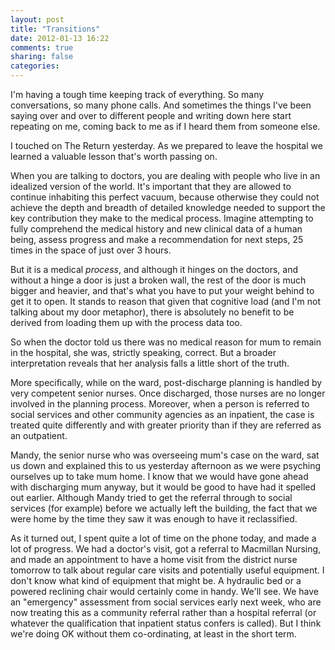 ```yaml
---
layout: post
title: "Transitions"
date: 2012-01-13 16:22
comments: true
sharing: false
categories: 
---
```


I'm having a tough time keeping track of everything. So many conversations, so many phone calls. And sometimes the things I've been saying over and over to different people and writing down here start repeating on me, coming back to me as if I heard them from someone else.

I touched on The Return yesterday. As we prepared to leave the hospital we learned a valuable lesson that's worth passing on.

When you are talking to doctors, you are dealing with people who live in an idealized version of the world. It's important that they are allowed to continue inhabiting this perfect vacuum, because otherwise they could not achieve the depth and breadth of detailed knowledge needed to support the key contribution they make to the medical process. Imagine attempting to fully comprehend the medical history and new clinical data of a human being, assess progress and make a recommendation for next steps, 25 times in the space of just over 3 hours.

But it is a medical *process*, and although it hinges on the doctors, and without a hinge a door is just a broken wall, the rest of the door is much bigger and heavier, and that's what you have to put your weight behind to get it to open. It stands to reason that given that cognitive load (and I'm not talking about my door metaphor), there is absolutely no benefit to be derived from loading them up with the process data too.

So when the doctor told us there was no medical reason for mum to remain in the hospital, she was, strictly speaking, correct. But a broader interpretation reveals that her analysis falls a little short of the truth. 

More specifically, while on the ward, post-discharge planning is handled by very competent senior nurses. Once discharged, those nurses are no longer involved in the planning process. Moreover, when a person is referred to social services and other community agencies as an inpatient, the case is treated quite differently and with greater priority than if they are referred as an outpatient.

Mandy, the senior nurse who was overseeing mum's case on the ward, sat us down and explained this to us yesterday afternoon as we were psyching ourselves up to take mum home. I know that we would have gone ahead with discharging mum anyway, but it would be good to have had it spelled out earlier. Although Mandy tried to get the referral through to social services (for example) before we actually left the building, the fact that we were home by the time they saw it was enough to have it reclassified.

As it turned out, I spent quite a lot of time on the phone today, and made a lot of progress. We had a doctor's visit, got a referral to Macmillan Nursing, and made an appointment to have a home visit from the district nurse tomorrow to talk about regular care visits and potentially useful equipment. I don't know what kind of equipment that might be. A hydraulic bed or a powered reclining chair would certainly come in handy. We'll see. We have an "emergency" assessment from social services early next week, who are now treating this as a community referral rather than a hospital referral (or whatever the qualification that inpatient status confers is called). But I think we're doing OK without them co-ordinating, at least in the short term.